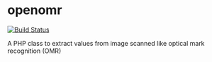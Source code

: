 # openomr

[![Build Status](https://travis-ci.org/henricavalcante/openomr.svg?branch=master)](https://travis-ci.org/henricavalcante/openomr)

A PHP class to extract values from image scanned like optical mark recognition (OMR)

